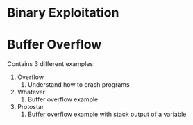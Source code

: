 # Binary Exploitation

# Buffer Overflow
Contains 3 different examples:  
1. Overflow
   1. Understand how to crash programs
2. Whatever
   1. Buffer overflow example
3. Protostar
   1. Buffer overflow example with stack output of a variable